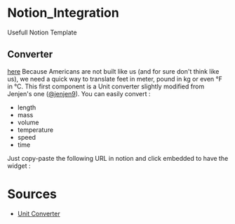 # Notion_Integration
Usefull Notion Template


## Converter
[here](Converter/index.html)
Because Americans are not built like us (and for sure don't think like us),  we need a quick way to translate feet in meter, pound in kg or even °F in °C.
This first component is a Unit converter slightly modified from Jenjen's one ([@jenjen9](https://codepen.io/jenjen9)).
You can easily convert :
* length
* mass
* volume
* temperature
* speed
* time

Just copy-paste the following URL in notion and click embedded to have the widget :



# Sources

* [Unit Converter](https://codepen.io/jenjen9/pen/yLBNOKB)
